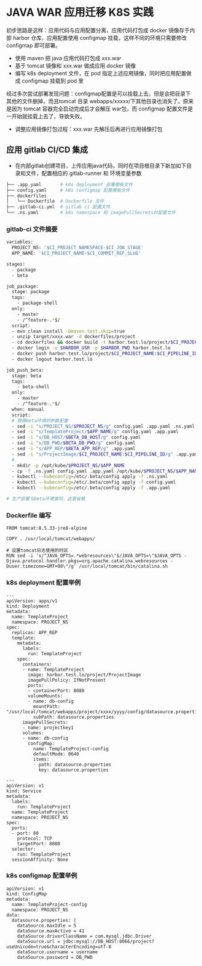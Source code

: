 # JAVA WAR 应用迁移 K8S 实践

初步思路是这样：应用代码与应用配置分离，应用代码打包成 docker 镜像存于内部 harbor 仓库，应用配置使用 configmap 挂载，这样不同的环境只需要修改 configmap 即可部署。

- 使用 maven 把 java 应用代码打包成 xxx.war
- 基于 tomcat 镜像和 xxx.war 做成应用 docker 镜像
- 编写 k8s deployment 文件，在 pod 指定上述应用镜像，同时把应用配置做成 configmap 挂载到 pod 里

经过多次尝试部署发现问题：configmap配置是可以挂载上去，但是会把目录下其他的文件删掉，而且tomcat 目录 webapps/xxxxx/下其他目录也消失了。原来是因为 tomcat 容器完全启动完成后才会解压 war包，而 configmap 配置文件是一开始就挂载上去了，导致失败。

- 调整应用镜像打包过程：xxx.war 先解压后再进行应用镜像打包

## 应用 gitlab CI/CD 集成

- 在内部gitlab创建项目，上传应用java代码，同时在项目根目录下新加如下目录和文件，配置相应的 gitlab-runner 和 环境变量参数

``` bash
├── .app.yaml		# k8s deployment 部署模板文件 
├── config.yaml		# k8s configmap 配置模板文件
├── dockerfiles
│   └── Dockerfile	# Dockerfile 文件
├── .gitlab-ci.yml	# gitlab ci 配置文件
└── .ns.yaml		# k8s namespace 和 imagePullSecrets的配置文件
```
### gitlab-ci 文件摘要

``` bash
variables:
  PROJECT_NS: '$CI_PROJECT_NAMESPACE-$CI_JOB_STAGE'
  APP_NAME: '$CI_PROJECT_NAME-$CI_COMMIT_REF_SLUG'

stages:
  - package
  - beta

job_package:
  stage: package
  tags:
    - package-shell
  only:
    - master
    - /^feature-.*$/
  script:
  - mvn clean install -Dmaven.test.skip=true
  - unzip target/xxxx.war -d dockerfiles/project
  - cd dockerfiles && docker build -t harbor.test.lo/project/$CI_PROJECT_NAME:$CI_PIPELINE_ID .
  - docker login -u $HARBOR_USR -p $HARBOR_PWD harbor.test.lo
  - docker push harbor.test.lo/project/$CI_PROJECT_NAME:$CI_PIPELINE_ID
  - docker logout harbor.test.lo

job_push_beta:
  stage: beta
  tags:
    - beta-shell
  only:
    - master
    - /^feature-.*$/
  when: manual
  script:
  # 替换beta环境的参数配置
  - sed -i "s/PROJECT_NS/$PROJECT_NS/g" config.yaml .app.yaml .ns.yaml
  - sed -i "s/TemplateProject/$APP_NAME/g" config.yaml .app.yaml
  - sed -i "s/DB_HOST/$BETA_DB_HOST/g" config.yaml
  - sed -i "s/DB_PWD/$BETA_DB_PWD/g" config.yaml
  - sed -i "s/APP_REP/$BETA_APP_REP/g" .app.yaml
  - sed -i "s/ProjectImage/$CI_PROJECT_NAME:$CI_PIPELINE_ID/g" .app.yaml
  #
  - mkdir -p /opt/kube/$PROJECT_NS/$APP_NAME
  - cp -f .ns.yaml config.yaml .app.yaml /opt/kube/$PROJECT_NS/$APP_NAME
  - kubectl --kubeconfig=/etc/.beta/config apply -f .ns.yaml
  - kubectl --kubeconfig=/etc/.beta/config apply -f config.yaml
  - kubectl --kubeconfig=/etc/.beta/config apply -f .app.yaml

# 生产部署与beta环境类同，这里省略
```

### Dockerfile 编写

```
FROM tomcat:8.5.33-jre8-alpine

COPY . /usr/local/tomcat/webapps/

# 设置tomcat日志使用的时区
RUN sed -i 's/^JAVA_OPTS=.*webresources\"$/JAVA_OPTS=\"$JAVA_OPTS -Djava.protocol.handler.pkgs=org.apache.catalina.webresources -Duser.timezone=GMT+08\"/g' /usr/local/tomcat/bin/catalina.sh
```

### k8s deployment 配置举例

```
---
apiVersion: apps/v1
kind: Deployment
metadata:
  name: TemplateProject
  namespace: PROJECT_NS
spec:
  replicas: APP_REP
  template:
    metadata:
      labels:
        run: TemplateProject
    spec:
      containers:
      - name: TemplateProject
        image: harbor.test.lo/project/ProjectImage
        imagePullPolicy: IfNotPresent
        ports:
        - containerPort: 8080
        volumeMounts:
        - name: db-config
          mountPath: "/usr/local/tomcat/webapps/project/xxxx/yyyy/config/datasource.properties"
          subPath: datasource.properties
      imagePullSecrets:
      - name: projectkey1
      volumes:
      - name: db-config
        configMap:
          name: TemplateProject-config
          defaultMode: 0640
          items:
          - path: datasource.properties
            key: datasource.properties

---
apiVersion: v1
kind: Service
metadata:
  labels:
    run: TemplateProject
  name: TemplateProject
  namespace: PROJECT_NS
spec:
  ports:
  - port: 80
    protocol: TCP
    targetPort: 8080
  selector:
    run: TemplateProject
  sessionAffinity: None
```

### k8s configmap 配置举例

```
apiVersion: v1
kind: ConfigMap
metadata:
  name: TemplateProject-config
  namespace: PROJECT_NS
data:
  datasource.properties: |
    dataSource.maxIdle = 5
    dataSource.maxActive = 41
    dataSource.driverClassName = com.mysql.jdbc.Driver
    dataSource.url = jdbc:mysql://DB_HOST:8066/project?useUnicode=true&characterEncoding=utf-8
    dataSource.username = username
    dataSource.password = DB_PWD
```
